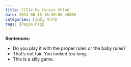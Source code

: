 ```yaml
---
title: S1E14_My Cousin Chloé
date: 2024-06-18 10:30:00 +0800
categories: [英语, 听力]
tags: [Peppa Pig]
---
```


**Sentences:**
- Do you play it with the proper rules or the baby rules?
- That’s not fair. You looked too long.
- This is a silly game.